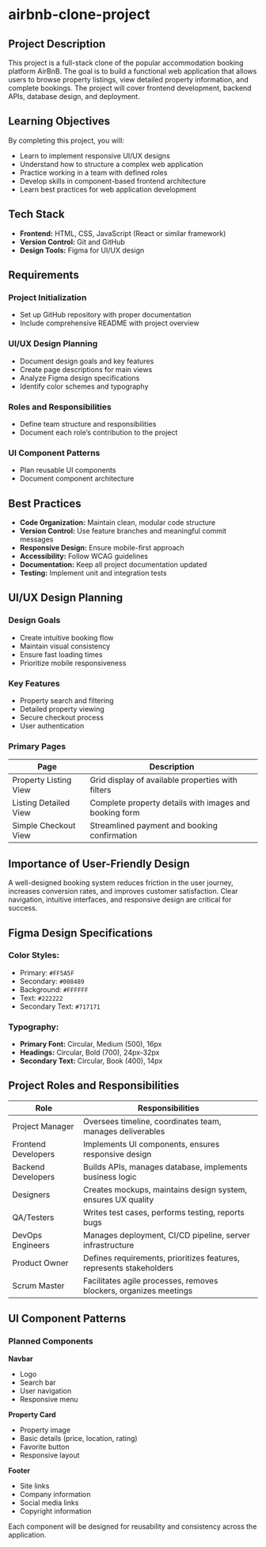 # airbnb-clone-project

## Project Description
This project is a full-stack clone of the popular accommodation booking platform AirBnB. The goal is to build a functional web application that allows users to browse property listings, view detailed property information, and complete bookings. The project will cover frontend development, backend APIs, database design, and deployment.

## Learning Objectives
By completing this project, you will:

- Learn to implement responsive UI/UX designs  
- Understand how to structure a complex web application  
- Practice working in a team with defined roles  
- Develop skills in component-based frontend architecture  
- Learn best practices for web application development  

## Tech Stack
- **Frontend:** HTML, CSS, JavaScript (React or similar framework)  
- **Version Control:** Git and GitHub  
- **Design Tools:** Figma for UI/UX design  

## Requirements

### Project Initialization
- Set up GitHub repository with proper documentation  
- Include comprehensive README with project overview  

### UI/UX Design Planning
- Document design goals and key features  
- Create page descriptions for main views  
- Analyze Figma design specifications  
- Identify color schemes and typography  

### Roles and Responsibilities
- Define team structure and responsibilities  
- Document each role’s contribution to the project  

### UI Component Patterns
- Plan reusable UI components  
- Document component architecture  

## Best Practices
- **Code Organization:** Maintain clean, modular code structure  
- **Version Control:** Use feature branches and meaningful commit messages  
- **Responsive Design:** Ensure mobile-first approach  
- **Accessibility:** Follow WCAG guidelines  
- **Documentation:** Keep all project documentation updated  
- **Testing:** Implement unit and integration tests  

## UI/UX Design Planning

### Design Goals
- Create intuitive booking flow  
- Maintain visual consistency  
- Ensure fast loading times  
- Prioritize mobile responsiveness  

### Key Features
- Property search and filtering  
- Detailed property viewing  
- Secure checkout process  
- User authentication  

### Primary Pages

| Page                 | Description                                                        |
|----------------------|--------------------------------------------------------------------|
| Property Listing View | Grid display of available properties with filters                 |
| Listing Detailed View | Complete property details with images and booking form           |
| Simple Checkout View  | Streamlined payment and booking confirmation                     |

## Importance of User-Friendly Design
A well-designed booking system reduces friction in the user journey, increases conversion rates, and improves customer satisfaction. Clear navigation, intuitive interfaces, and responsive design are critical for success.

## Figma Design Specifications

### Color Styles:
- Primary: `#FF5A5F`  
- Secondary: `#008489`  
- Background: `#FFFFFF`  
- Text: `#222222`  
- Secondary Text: `#717171`  

### Typography:
- **Primary Font:** Circular, Medium (500), 16px  
- **Headings:** Circular, Bold (700), 24px-32px  
- **Secondary Text:** Circular, Book (400), 14px  

## Project Roles and Responsibilities

| Role              | Responsibilities                                                    |
|-------------------|---------------------------------------------------------------------|
| Project Manager    | Oversees timeline, coordinates team, manages deliverables           |
| Frontend Developers| Implements UI components, ensures responsive design                 |
| Backend Developers | Builds APIs, manages database, implements business logic            |
| Designers          | Creates mockups, maintains design system, ensures UX quality        |
| QA/Testers         | Writes test cases, performs testing, reports bugs                   |
| DevOps Engineers   | Manages deployment, CI/CD pipeline, server infrastructure           |
| Product Owner      | Defines requirements, prioritizes features, represents stakeholders |
| Scrum Master       | Facilitates agile processes, removes blockers, organizes meetings   |

## UI Component Patterns

### Planned Components

**Navbar**  
- Logo  
- Search bar  
- User navigation  
- Responsive menu  

**Property Card**  
- Property image  
- Basic details (price, location, rating)  
- Favorite button  
- Responsive layout  

**Footer**  
- Site links  
- Company information  
- Social media links  
- Copyright information  

Each component will be designed for reusability and consistency across the application.
